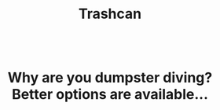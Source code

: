 
<h1 align="center">
<br>
Trashcan
<br>
<br><br>

Why are you dumpster diving? <br>
Better options are available...



</h1>
